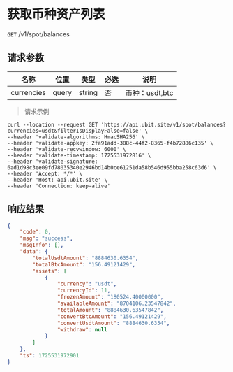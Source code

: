 # 获取币种资产列表

`GET` /v1/spot/balances

## 请求参数

| 名称         | 位置    | 类型     | 必选 | 说明          |
|------------|-------|--------|----|-------------|
| currencies | query | string | 否  | 币种：usdt,btc |

> 请求示例

```shell
curl --location --request GET 'https://api.ubit.site/v1/spot/balances?currencies=usdt&filterIsDisplayFalse=false' \
--header 'validate-algorithms: HmacSHA256' \
--header 'validate-appkey: 2fa91add-388c-44f2-8365-f4b72886c135' \
--header 'validate-recvwindow: 6000' \
--header 'validate-timestamp: 1725531972816' \
--header 'validate-signature: 6ad1d98c3ee09fd78035340e2946bd14b0ce61251da58b546d955bba258c63d6' \
--header 'Accept: */*' \
--header 'Host: api.ubit.site' \
--header 'Connection: keep-alive'
```

## 响应结果

```json
{
    "code": 0,
    "msg": "success",
    "msgInfo": [],
    "data": {
        "totalUsdtAmount": "8884630.6354",
        "totalBtcAmount": "156.49121429",
        "assets": [
            {
                "currency": "usdt",
                "currencyId": 11,
                "frozenAmount": "180524.40000000",
                "availableAmount": "8704106.23547842",
                "totalAmount": "8884630.63547842",
                "convertBtcAmount": "156.49121429",
                "convertUsdtAmount": "8884630.6354",
                "withdraw": null
            }
        ]
    },
    "ts": 1725531972901
}
```

